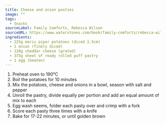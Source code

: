 ```yaml
---
title: Cheese and onion pasties
image: ""
tags:
  - Snacks
sourceLabel: Family Comforts, Rebecca Wilson
sourceURL: https://www.waterstones.com/book/family-comforts/rebecca-wilson/9780241534694
ingredients:
  - 225g maris piper potatoes (diced 2.5cm)
  - 1 onion (finely diced)
  - 120g cheddar cheese (grated)
  - 375g sheet of ready rolled puff pastry
  - 1 egg (beaten)
---
```

1. Preheat oven to 190°C
2. Boil the potatoes for 10 minutes
3. Mix the potatoes, cheese and onions in a bowl, season with salt and pepper
4. Unroll the pastry, divide equally per portion and add an equal amount of mix to each
5. Egg wash seems, folder each pasty over and crimp with a fork
6. Score each pasty three times with a knife
7. Bake for 17-22 minutes, or until golden brown